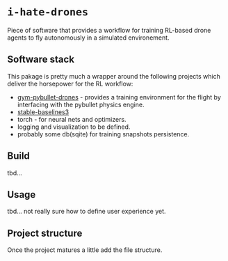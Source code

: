 # `i-hate-drones`

Piece of software that provides a workflow for training RL-based drone agents to fly autonomously in a simulated environement.

## Software stack

This pakage is pretty much a wrapper around the following projects which deliver
the horsepower for the RL workflow:

- [gym-pybullet-drones](https://github.com/utiasDSL/gym-pybullet-drones) - provides a training environment for the flight by interfacing with the pybullet physics engine.
- [stable-baselines3](https://github.com/DLR-RM/stable-baselines3)
- torch - for neural nets and optimizers.
- logging and visualization to be defined.
- probably some db(sqite) for training snapshots persistence.

## Build

tbd...

## Usage

tbd... not really sure how to define user experience yet.

## Project structure

Once the project matures a little add the file structure.
